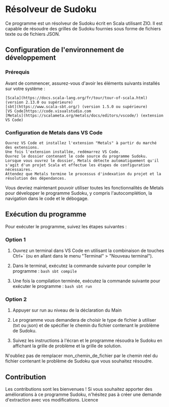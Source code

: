 # Résolveur de Sudoku

Ce programme est un résolveur de Sudoku écrit en Scala utilisant ZIO. Il est capable de résoudre des grilles de Sudoku fournies sous forme de fichiers texte ou de fichiers JSON.

## Configuration de l'environnement de développement
### Prérequis

Avant de commencer, assurez-vous d'avoir les éléments suivants installés sur votre système :

    [Scala](https://docs.scala-lang.org/fr/tour/tour-of-scala.html) (version 2.13.0 ou supérieure)
    [sbt](https://www.scala-sbt.org/) (version 1.5.0 ou supérieure)
    [VS Code]https://code.visualstudio.com
    [Metals](https://scalameta.org/metals/docs/editors/vscode/) (extension VS Code)

### Configuration de Metals dans VS Code

    Ouvrez VS Code et installez l'extension "Metals" à partir du marché des extensions.
    Une fois l'extension installée, redémarrez VS Code.
    Ouvrez le dossier contenant le code source du programme Sudoku.
    Lorsque vous ouvrez le dossier, Metals détecte automatiquement qu'il s'agit d'un projet Scala et effectue les étapes de configuration nécessaires.
    Attendez que Metals termine le processus d'indexation du projet et la résolution des dépendances.

Vous devriez maintenant pouvoir utiliser toutes les fonctionnalités de Metals pour développer le programme Sudoku, y compris l'autocomplétion, la navigation dans le code et le débogage.

## Exécution du programme

Pour exécuter le programme, suivez les étapes suivantes :

### Option 1
1. Ouvrez un terminal dans VS Code en utilisant la combinaison de touches Ctrl+` (ou en allant dans le menu "Terminal" > "Nouveau terminal").

2. Dans le terminal, exécutez la commande suivante pour compiler le programme :
  `bash
    sbt compile
  `

3. Une fois la compilation terminée, exécutez la commande suivante pour exécuter le programme :
  `bash
    sbt run
  `
### Option 2

1. Appuyer sur run au niveau de la déclaration du Main

4. Le programme vous demandera de choisir le type de fichier à utiliser (txt ou json) et de spécifier le chemin du fichier contenant le problème de Sudoku.

5. Suivez les instructions à l'écran et le programme résoudra le Sudoku en affichant la grille de problème et la grille de solution.

N'oubliez pas de remplacer mon_chemin_de_fichier par le chemin réel du fichier contenant le problème de Sudoku que vous souhaitez résoudre.

## Contribution

Les contributions sont les bienvenues ! Si vous souhaitez apporter des améliorations à ce programme Sudoku, n'hésitez pas à créer une demande d'extraction avec vos modifications.
Licence
